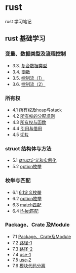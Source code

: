 # rust
rust 学习笔记

## rust 基础学习
### 变量、数据类型及流程控制
* 3.3. [复合数据类型](./src/basic_learning/03/3.3复合数据类型.md)
* 3.4. [函数](./src/basic_learning/03/3.4函数.md)
* 3.5. [控制流（1）](./src/basic_learning/03/3.5控制流(1).md)
* 3.6. [控制流（2）](./src/basic_learning/03/3.6控制流(2).md)

### 所有权
* 4.1 [所有权及heap与stack](./src/basic_learning/04/1.1所有权.md)
* 4.2 [所有权的分配规则](./src/basic_learning/04/1.2所有权的分配规则.md)
* 4.3 [所有权与函数](./src/basic_learning/04/1.3所有权与函数.md)
* 4.4 [引用与借用](./src/basic_learning/04/1.4引用与借用.md)
* 4.5 [切片](./src/basic_learning/04/1.5切片.md)

### struct 结构体与方法
* 5.1 [struct定义和实例化](./src/basic_learning/05/5.1struct定义和实例化.md)
* 5.2 [option枚举](./src/basic_learning/05/5.2struct的方法.md)

### 枚举与匹配
* 6.1 [6.1定义枚举](./src/basic_learning/06/6.1定义枚举.md)
* 6.2 [option枚举](./src/basic_learning/06/6.2option枚举.md)
* 6.3 [match匹配](./src/basic_learning/06/6.3match.md)
* 6.4 [if-let匹配](./src/basic_learning/06/6.4if-let.md)

### Package、Crate 及Module
* 7.1 [Package、Crate及Module](./src/basic_learning/07/7.1package-Crate-定义mudule.md)
* 7.2 [路径-1](./src/basic_learning/07/7.2路径.md)
* 7.3 [路径-2](./src/basic_learning/07/7.3路径2.md)
* 7.4 [use-1](./src/basic_learning/07/7.4use-1.md)
* 7.5 [use-2](./src/basic_learning/07/7.5use-2.md)
* 7.6 [模块代码分离](./src/basic_learning/07/7.6module-splite.md)